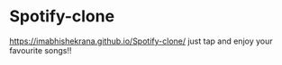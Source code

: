 # Spotify-clone
https://imabhishekrana.github.io/Spotify-clone/ just tap and enjoy your favourite songs!!
